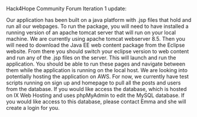 Hack4Hope Community Forum Iteration 1 update:

Our application has been built on a java platform with .jsp files that hold and
run all our webpages. To run the package, you will need to have installed a
running version of an apache tomcat server that will run on your local machine.
We are currently using apache tomcat webserver 8.5. Then you will need to download
the Java EE web content package from the Eclipse website. From there you should
switch your eclipse version to web content and run any of the .jsp files on the server.
This will launch and run the application. You should be able to run these pages
and navigate between them while the application is running on the local host.
We are looking into potentially hosting the application on AWS. For now, we
currently have test scripts running on sign up and homepage to pull all the posts
and users from the database. If you would like access the database, which is hosted
on IX Web Hosting and uses phpMyAdmin to edit the MySQL database. If you would like
access to this database, please contact Emma and she will create a login for you.

